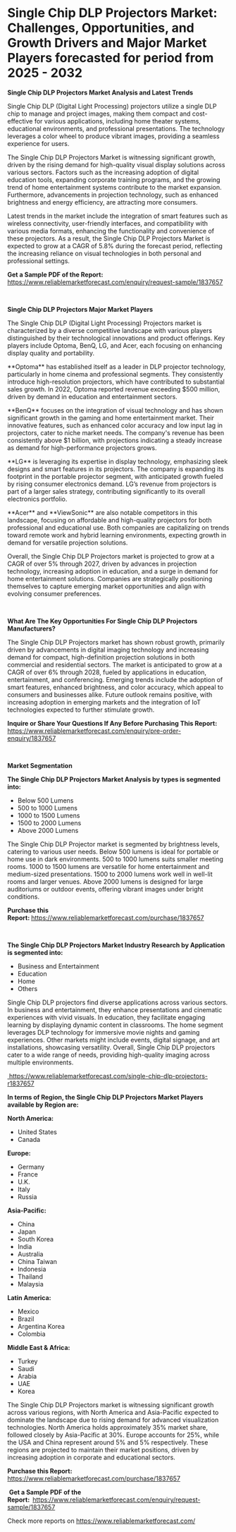 <p><h1>Single Chip DLP Projectors Market: Challenges, Opportunities, and Growth Drivers and Major Market Players forecasted for period from 2025 - 2032</h1></p><p><strong>Single Chip DLP Projectors Market Analysis and Latest Trends</strong></p>
<p><p>Single Chip DLP (Digital Light Processing) projectors utilize a single DLP chip to manage and project images, making them compact and cost-effective for various applications, including home theater systems, educational environments, and professional presentations. The technology leverages a color wheel to produce vibrant images, providing a seamless experience for users.</p><p>The Single Chip DLP Projectors Market is witnessing significant growth, driven by the rising demand for high-quality visual display solutions across various sectors. Factors such as the increasing adoption of digital education tools, expanding corporate training programs, and the growing trend of home entertainment systems contribute to the market expansion. Furthermore, advancements in projection technology, such as enhanced brightness and energy efficiency, are attracting more consumers.</p><p>Latest trends in the market include the integration of smart features such as wireless connectivity, user-friendly interfaces, and compatibility with various media formats, enhancing the functionality and convenience of these projectors. As a result, the Single Chip DLP Projectors Market is expected to grow at a CAGR of 5.8% during the forecast period, reflecting the increasing reliance on visual technologies in both personal and professional settings.</p></p>
<p><strong>Get a Sample PDF of the Report:&nbsp;</strong> <a href="https://www.reliablemarketforecast.com/enquiry/request-sample/1837657?utm_campaign=2230&utm_medium=2&utm_source=Github&utm_content=ia&utm_term=10022025&utm_id=single-chip-dlp-projectors">https://www.reliablemarketforecast.com/enquiry/request-sample/1837657</a></p>
<p>&nbsp;</p>
<p><strong>Single Chip DLP Projectors Major Market Players</strong></p>
<p><p>The Single Chip DLP (Digital Light Processing) Projectors market is characterized by a diverse competitive landscape with various players distinguished by their technological innovations and product offerings. Key players include Optoma, BenQ, LG, and Acer, each focusing on enhancing display quality and portability.</p><p>**Optoma** has established itself as a leader in DLP projector technology, particularly in home cinema and professional segments. They consistently introduce high-resolution projectors, which have contributed to substantial sales growth. In 2022, Optoma reported revenue exceeding $500 million, driven by demand in education and entertainment sectors.</p><p>**BenQ** focuses on the integration of visual technology and has shown significant growth in the gaming and home entertainment market. Their innovative features, such as enhanced color accuracy and low input lag in projectors, cater to niche market needs. The company's revenue has been consistently above $1 billion, with projections indicating a steady increase as demand for high-performance projectors grows.</p><p>**LG** is leveraging its expertise in display technology, emphasizing sleek designs and smart features in its projectors. The company is expanding its footprint in the portable projector segment, with anticipated growth fueled by rising consumer electronics demand. LG’s revenue from projectors is part of a larger sales strategy, contributing significantly to its overall electronics portfolio.</p><p>**Acer** and **ViewSonic** are also notable competitors in this landscape, focusing on affordable and high-quality projectors for both professional and educational use. Both companies are capitalizing on trends toward remote work and hybrid learning environments, expecting growth in demand for versatile projection solutions.</p><p>Overall, the Single Chip DLP Projectors market is projected to grow at a CAGR of over 5% through 2027, driven by advances in projection technology, increasing adoption in education, and a surge in demand for home entertainment solutions. Companies are strategically positioning themselves to capture emerging market opportunities and align with evolving consumer preferences.</p></p>
<p>&nbsp;</p>
<p><strong>What Are The Key Opportunities For Single Chip DLP Projectors Manufacturers?</strong></p>
<p><p>The Single Chip DLP Projectors market has shown robust growth, primarily driven by advancements in digital imaging technology and increasing demand for compact, high-definition projection solutions in both commercial and residential sectors. The market is anticipated to grow at a CAGR of over 6% through 2028, fueled by applications in education, entertainment, and conferencing. Emerging trends include the adoption of smart features, enhanced brightness, and color accuracy, which appeal to consumers and businesses alike. Future outlook remains positive, with increasing adoption in emerging markets and the integration of IoT technologies expected to further stimulate growth.</p></p>
<p><strong>Inquire or Share Your Questions If Any Before Purchasing This Report:</strong> <a href="https://www.reliablemarketforecast.com/enquiry/pre-order-enquiry/1837657?utm_campaign=2230&utm_medium=2&utm_source=Github&utm_content=ia&utm_term=10022025&utm_id=single-chip-dlp-projectors">https://www.reliablemarketforecast.com/enquiry/pre-order-enquiry/1837657</a></p>
<p>&nbsp;</p>
<p><strong>Market Segmentation</strong></p>
<p><strong>The Single Chip DLP Projectors Market Analysis by types is segmented into:</strong></p>
<p><ul><li>Below 500 Lumens</li><li>500 to 1000 Lumens</li><li>1000 to 1500 Lumens</li><li>1500 to 2000 Lumens</li><li>Above 2000 Lumens</li></ul></p>
<p><p>The Single Chip DLP Projector market is segmented by brightness levels, catering to various user needs. Below 500 lumens is ideal for portable or home use in dark environments. 500 to 1000 lumens suits smaller meeting rooms. 1000 to 1500 lumens are versatile for home entertainment and medium-sized presentations. 1500 to 2000 lumens work well in well-lit rooms and larger venues. Above 2000 lumens is designed for large auditoriums or outdoor events, offering vibrant images under bright conditions.</p></p>
<p><strong>Purchase this Report:&nbsp;</strong><a href="https://www.reliablemarketforecast.com/purchase/1837657?utm_campaign=2230&utm_medium=2&utm_source=Github&utm_content=ia&utm_term=10022025&utm_id=single-chip-dlp-projectors">https://www.reliablemarketforecast.com/purchase/1837657</a></p>
<p>&nbsp;</p>
<p><strong>The Single Chip DLP Projectors Market Industry Research by Application is segmented into:</strong></p>
<p><ul><li>Business and Entertainment</li><li>Education</li><li>Home</li><li>Others</li></ul></p>
<p><p>Single Chip DLP projectors find diverse applications across various sectors. In business and entertainment, they enhance presentations and cinematic experiences with vivid visuals. In education, they facilitate engaging learning by displaying dynamic content in classrooms. The home segment leverages DLP technology for immersive movie nights and gaming experiences. Other markets might include events, digital signage, and art installations, showcasing versatility. Overall, Single Chip DLP projectors cater to a wide range of needs, providing high-quality imaging across multiple environments.</p></p>
<p><a href="https://www.reliablemarketforecast.com/single-chip-dlp-projectors-r1837657?utm_campaign=2230&utm_medium=2&utm_source=Github&utm_content=ia&utm_term=10022025&utm_id=single-chip-dlp-projectors">&nbsp;https://www.reliablemarketforecast.com/single-chip-dlp-projectors-r1837657</a></p>
<p><strong>In terms of Region, the Single Chip DLP Projectors Market Players available by Region are:</strong></p>
<p>
    <p> <strong> North America: </strong>
        <ul>
            <li>United States</li>
            <li>Canada</li>
        </ul>
        </p> 
    <p> <strong> Europe: </strong>
        <ul>
            <li>Germany</li>
            <li>France</li>
            <li>U.K.</li>
            <li>Italy</li>
            <li>Russia</li>
        </ul>
        </p> 
    <p> <strong> Asia-Pacific: </strong>
        <ul>
            <li>China</li>
            <li>Japan</li>
            <li>South Korea</li>
            <li>India</li>
            <li>Australia</li>
            <li>China Taiwan</li>
            <li>Indonesia</li>
            <li>Thailand</li>
            <li>Malaysia</li>
        </ul>
        </p> 
    <p> <strong> Latin America: </strong>
        <ul>
            <li>Mexico</li>
            <li>Brazil</li>
            <li>Argentina Korea</li>
            <li>Colombia</li>
        </ul>
        </p> 
    <p> <strong> Middle East & Africa: </strong>
        <ul>
            <li>Turkey</li>
            <li>Saudi</li>
            <li>Arabia</li>
            <li>UAE</li>
            <li>Korea</li>
        </ul>
    </p>
    </p>
<p><p>The Single Chip DLP Projectors market is witnessing significant growth across various regions, with North America and Asia-Pacific expected to dominate the landscape due to rising demand for advanced visualization technologies. North America holds approximately 35% market share, followed closely by Asia-Pacific at 30%. Europe accounts for 25%, while the USA and China represent around 5% and 5% respectively. These regions are projected to maintain their market positions, driven by increasing adoption in corporate and educational sectors.</p></p>
<p><strong>Purchase this Report: </strong><a href="https://www.reliablemarketforecast.com/purchase/1837657?utm_campaign=2230&utm_medium=2&utm_source=Github&utm_content=ia&utm_term=10022025&utm_id=single-chip-dlp-projectors">https://www.reliablemarketforecast.com/purchase/1837657</a></p>
<p>&nbsp;<strong>Get a Sample PDF of the Report:&nbsp;&nbsp;</strong><a href="https://www.reliablemarketforecast.com/enquiry/request-sample/1837657?utm_campaign=2230&utm_medium=2&utm_source=Github&utm_content=ia&utm_term=10022025&utm_id=single-chip-dlp-projectors">https://www.reliablemarketforecast.com/enquiry/request-sample/1837657</a></p>
<p><strong></strong></p>
<p>Check more reports on <a href="https://www.reliablemarketforecast.com/?utm_campaign=2230&utm_medium=2&utm_source=Github&utm_content=ia&utm_term=10022025&utm_id=single-chip-dlp-projectors">https://www.reliablemarketforecast.com/</a></p>